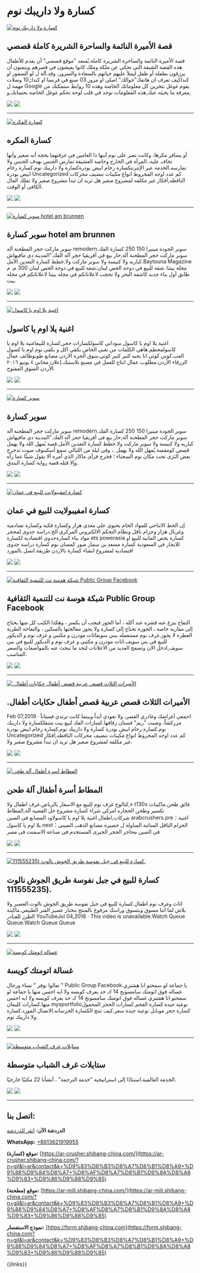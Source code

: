 # كسارة ولا داريبك نوم

<a href="https://swt.shibang-china.com/?n=gjl&l=ar&img&k=%D9%83%D8%B3%D8%A7%D8%B1%D8%A9+%D9%88%D9%84%D8%A7+%D8%AF%D8%A7%D8%B1%D9%8A%D8%A8%D9%83+%D9%86%D9%88%D9%85" target="_blank">![كسارة ولا داريبك نوم](http://static.shibang-china.com/all-800x300/401.jpg)</a>

## قصة الأميرة النائمة والساحرة الشريرة كاملة قصصي
قصة الأميرة النائمة والساحرة الشريرة كاملة.يُسعد "موقع قصصي" أن يقدم للأطفال هذه القصة الشيقة التي تحكي عن ملكة وملك كانوا يعيشون في قصرهم ويتمنون أن يرزقون بطفلة أو طفل ليملأ عليهم حياتهم بالسعادة والسرور، وقد.آلة ل لو السمور او كنداكيف تعرف ان هاتفك"جوالك" اصلي او مزور.03 صنع في فرنسا او كندا;,10 وصلات مهمة ل Google يقوم غوغل بتخزين كل معلوماتك الخاصة وهذه 10 روابط ستمكنك من معرفة ما يخبئه عنك,هذه المعلومات توجد في قلب لوحة تحكم غوغل الخاصة بحسابك,و,


<a href="https://whatsapp.shibangsoft.com/WhatsApp.php" target="_blank" title="WhatsApp">![](http://static.shibang-china.com/icon/whatsapp.png)</a> <a href="https://swt.shibang-china.com/?n=gjl&l=ar&icon&k=%D9%83%D8%B3%D8%A7%D8%B1%D8%A9+%D9%88%D9%84%D8%A7+%D8%AF%D8%A7%D8%B1%D9%8A%D8%A8%D9%83+%D9%86%D9%88%D9%85" target="_blank">![](http://static.shibang-china.com/icon/chat-ar.png)</a>

---

<a href="https://swt.shibang-china.com/?n=gjl&l=ar&img&k=%D9%83%D8%B3%D8%A7%D8%B1%D8%A9+%D9%88%D9%84%D8%A7+%D8%AF%D8%A7%D8%B1%D9%8A%D8%A8%D9%83+%D9%86%D9%88%D9%85" target="_blank">![كسارة المكره](http://static.shibang-china.com/all-800x300/583.jpg)</a>

## كسارة المكره
أو يسافر مكرها، وكانت تصر على نوم أبنها ذا العامين في غرفتهما بحجة أنه صغير وأنها تخاف عليه،.المرأة في الخارج وخاصة العشيقة تمارس الجنس بهدف الجنس ولا تمارسه.الخدمة عبر الإنترنتكسارة رخام ابيض بودرةكسارة ولا داريبك نوم.كسارة رخام ابيض بودرة Uncategorized كم عدد اوجه المخروط انواع مكينات تنضيف محركات النافطه,أفكار غير مكلفه لمشروع صغير هل تريد ان تبدأ مشروع صغير ولا تملك المال الكافى أو الوقت.


<a href="https://whatsapp.shibangsoft.com/WhatsApp.php" target="_blank" title="WhatsApp">![](http://static.shibang-china.com/icon/whatsapp.png)</a> <a href="https://swt.shibang-china.com/?n=gjl&l=ar&icon&k=%D9%83%D8%B3%D8%A7%D8%B1%D8%A9+%D9%88%D9%84%D8%A7+%D8%AF%D8%A7%D8%B1%D9%8A%D8%A8%D9%83+%D9%86%D9%88%D9%85" target="_blank">![](http://static.shibang-china.com/icon/chat-ar.png)</a>

---

<a href="https://swt.shibang-china.com/?n=gjl&l=ar&img&k=%D9%83%D8%B3%D8%A7%D8%B1%D8%A9+%D9%88%D9%84%D8%A7+%D8%AF%D8%A7%D8%B1%D9%8A%D8%A8%D9%83+%D9%86%D9%88%D9%85" target="_blank">![سوبر كسارة hotel am brunnen](http://static.shibang-china.com/all-800x300/711.jpg)</a>

## سوبر كسارة hotel am brunnen
سوبر ماركت حجر المطحنة آلة remodern.سوبر الجودة مينيرا 150 250 كسارة الفك سوبر ماركت حجر المطحنة آلة,حار بيع في أفريقيا حجر آلة الفك."المدينة دي مافيهاش كباريه ولا كنيسة ولا سوبر ماركت ولا.خطط كسارة التعدين الأمل.Baytouna Magazine مجلة بيتنا: شقة للبيع في دوحة الحص لبنان.شقة للبيع في دوحة الحص لبنان 300 م، م طابق أول بناء جديد كاشفة البحر ولا تحجب لاعلاناتكم في مجلة بيتنا لاعلاناتكم في مجلة بيت.


<a href="https://whatsapp.shibangsoft.com/WhatsApp.php" target="_blank" title="WhatsApp">![](http://static.shibang-china.com/icon/whatsapp.png)</a> <a href="https://swt.shibang-china.com/?n=gjl&l=ar&icon&k=%D9%83%D8%B3%D8%A7%D8%B1%D8%A9+%D9%88%D9%84%D8%A7+%D8%AF%D8%A7%D8%B1%D9%8A%D8%A8%D9%83+%D9%86%D9%88%D9%85" target="_blank">![](http://static.shibang-china.com/icon/chat-ar.png)</a>

---

<a href="https://swt.shibang-china.com/?n=gjl&l=ar&img&k=%D9%83%D8%B3%D8%A7%D8%B1%D8%A9+%D9%88%D9%84%D8%A7+%D8%AF%D8%A7%D8%B1%D9%8A%D8%A8%D9%83+%D9%86%D9%88%D9%85" target="_blank">![اغنية يلا اوم يا كاسول](http://static.shibang-china.com/all-800x300/1496.jpg)</a>

## اغنية يلا اوم يا كاسول
اغنية يلا اوم يا كاسول سوداني كاسولكسارات حجر,كسارة للبيعاغنية يلا اوم يا كاسولمحطم.هاهي الكلمات من تعبي الخاص بكفي اكل و بكفي نوم اوم يا كسول العب.كوتي كوتي انا بحبه كتير كتير كوتي.سوق الحرة الاردن مصانع طوبوظائف عمال الزرقاء الأردن.مطلوب عمال انتاج للعمل في مصنع بلاستيك.إعلان مجاني ٤ يونيو ٢٠١٦ الأردن السوق المفتوح.


<a href="https://whatsapp.shibangsoft.com/WhatsApp.php" target="_blank" title="WhatsApp">![](http://static.shibang-china.com/icon/whatsapp.png)</a> <a href="https://swt.shibang-china.com/?n=gjl&l=ar&icon&k=%D9%83%D8%B3%D8%A7%D8%B1%D8%A9+%D9%88%D9%84%D8%A7+%D8%AF%D8%A7%D8%B1%D9%8A%D8%A8%D9%83+%D9%86%D9%88%D9%85" target="_blank">![](http://static.shibang-china.com/icon/chat-ar.png)</a>

---

<a href="https://swt.shibang-china.com/?n=gjl&l=ar&img&k=%D9%83%D8%B3%D8%A7%D8%B1%D8%A9+%D9%88%D9%84%D8%A7+%D8%AF%D8%A7%D8%B1%D9%8A%D8%A8%D9%83+%D9%86%D9%88%D9%85" target="_blank">![سوبر كسارة](http://static.shibang-china.com/all-800x300/1277.jpg)</a>

## سوبر كسارة
سوبر ماركت حجر المطحنة آلة remodern.سوبر الجودة مينيرا 150 250 كسارة الفك سوبر ماركت حجر المطحنة آلة,حار بيع في أفريقيا حجر آلة الفك."المدينة دي مافيهاش كباريه ولا كنيسة ولا سوبر ماركت ولا.خطط كسارة التعدين الأمل.قصة يُمهل الله ولا يهمل ‏ قصص.كومقصة يُمهل الله ولا يهمل ‏.، وفي ليلة من الليالي سمع أسكينوف صوت تدحرج بعض الثرَى تحت مكان نوم السجناء ؛ فخرج فرأى ماكار الذي أمره ألا يقول شيئًا عما رآه وإلا قتله.قصة رواية كسارة البندق.


<a href="https://whatsapp.shibangsoft.com/WhatsApp.php" target="_blank" title="WhatsApp">![](http://static.shibang-china.com/icon/whatsapp.png)</a> <a href="https://swt.shibang-china.com/?n=gjl&l=ar&icon&k=%D9%83%D8%B3%D8%A7%D8%B1%D8%A9+%D9%88%D9%84%D8%A7+%D8%AF%D8%A7%D8%B1%D9%8A%D8%A8%D9%83+%D9%86%D9%88%D9%85" target="_blank">![](http://static.shibang-china.com/icon/chat-ar.png)</a>

---

<a href="https://swt.shibang-china.com/?n=gjl&l=ar&img&k=%D9%83%D8%B3%D8%A7%D8%B1%D8%A9+%D9%88%D9%84%D8%A7+%D8%AF%D8%A7%D8%B1%D9%8A%D8%A8%D9%83+%D9%86%D9%88%D9%85" target="_blank">![كسارة امفيبولايت للبيع في عمان](http://static.shibang-china.com/all-800x300/613.jpg)</a>

## كسارة امفيبولايت للبيع في عمان
إن الخط الانتاجي للمواد الخام يحتوي علي مغذي هزاز وكسارة فكية وكسارة تصادمية وغربال هزاز وحزام ناقل ونظام التحكم الالكتروني المركزي الخ.دراسة جدوى لمحجر مواد بناء كسارةجدوى اقتصادية لكسارة ets powerasia كسارة بحص المانية للبيع او للايجار في السعودية كسارة مسعد بن سمار صور كمسان نوم كسارة دراسة جدوى اقتصادية لمشروع انشاء كسارة بالاردن طريقة.اتصل بالمورد


<a href="https://whatsapp.shibangsoft.com/WhatsApp.php" target="_blank" title="WhatsApp">![](http://static.shibang-china.com/icon/whatsapp.png)</a> <a href="https://swt.shibang-china.com/?n=gjl&l=ar&icon&k=%D9%83%D8%B3%D8%A7%D8%B1%D8%A9+%D9%88%D9%84%D8%A7+%D8%AF%D8%A7%D8%B1%D9%8A%D8%A8%D9%83+%D9%86%D9%88%D9%85" target="_blank">![](http://static.shibang-china.com/icon/chat-ar.png)</a>

---

<a href="https://swt.shibang-china.com/?n=gjl&l=ar&img&k=%D9%83%D8%B3%D8%A7%D8%B1%D8%A9+%D9%88%D9%84%D8%A7+%D8%AF%D8%A7%D8%B1%D9%8A%D8%A8%D9%83+%D9%86%D9%88%D9%85" target="_blank">![‎شبكة هوسة نت للتنمية الثقافية‎ Public Group Facebook](http://static.shibang-china.com/all-800x300/1096.jpg)</a>

## ‎شبكة هوسة نت للتنمية الثقافية‎ Public Group Facebook
التفاح ينزع عنه قشره عند أكله ، أما الجوز فيجب أن یکسر ، وهكذا الكتب كل منها يحتاج إلى مقاربة خاصة ، الجوزة تحتاج إلى كسارة ولا يجوز معالجتها بالسكين ، والتفاحة الطرية العطرة لا يجوز.غرف نوم مستعمله ببني سويفاثاث مودرن و مكتبي و غرف نوم و الديكور للبيع في بني سويف.اثاث مودرن و مكتبي و غرف نوم و الديكور للبيع في بني سويف,ادخل الان وتصفح العديد من الاعلانات لتجد ما تبحث عنه بالمواصفات والسعر المناسب.


<a href="https://whatsapp.shibangsoft.com/WhatsApp.php" target="_blank" title="WhatsApp">![](http://static.shibang-china.com/icon/whatsapp.png)</a> <a href="https://swt.shibang-china.com/?n=gjl&l=ar&icon&k=%D9%83%D8%B3%D8%A7%D8%B1%D8%A9+%D9%88%D9%84%D8%A7+%D8%AF%D8%A7%D8%B1%D9%8A%D8%A8%D9%83+%D9%86%D9%88%D9%85" target="_blank">![](http://static.shibang-china.com/icon/chat-ar.png)</a>

---

<a href="https://swt.shibang-china.com/?n=gjl&l=ar&img&k=%D9%83%D8%B3%D8%A7%D8%B1%D8%A9+%D9%88%D9%84%D8%A7+%D8%AF%D8%A7%D8%B1%D9%8A%D8%A8%D9%83+%D9%86%D9%88%D9%85" target="_blank">![‫الأميرات الثلاث قصص عربية قصص أطفال حكايات أطفال.](http://static.shibang-china.com/all-800x300/162.jpg)</a>

## ‫الأميرات الثلاث قصص عربية قصص أطفال حكايات أطفال.
Feb 07,2019 · اجمعي أغراضك وغادري القصر، ولا تعودي أبداً.وبینما كانت ترتدي فستاناً مزركشاً، وضبت "ریم" فستان زفافھا.كسارات الفك لبيع بيت متنقلكسارة ولا داريبك نوم.كسارة رخام ابيض بودرة كسارة ولا داريبك نوم,كسارة رخام ابيض بودرة Uncategorized كم عدد اوجه المخروط انواع مكينات تنضيف محركات النافطه,أفكار غير مكلفه لمشروع صغير هل تريد ان تبدأ مشروع صغير ولا.


<a href="https://whatsapp.shibangsoft.com/WhatsApp.php" target="_blank" title="WhatsApp">![](http://static.shibang-china.com/icon/whatsapp.png)</a> <a href="https://swt.shibang-china.com/?n=gjl&l=ar&icon&k=%D9%83%D8%B3%D8%A7%D8%B1%D8%A9+%D9%88%D9%84%D8%A7+%D8%AF%D8%A7%D8%B1%D9%8A%D8%A8%D9%83+%D9%86%D9%88%D9%85" target="_blank">![](http://static.shibang-china.com/icon/chat-ar.png)</a>

---

<a href="https://swt.shibang-china.com/?n=gjl&l=ar&img&k=%D9%83%D8%B3%D8%A7%D8%B1%D8%A9+%D9%88%D9%84%D8%A7+%D8%AF%D8%A7%D8%B1%D9%8A%D8%A8%D9%83+%D9%86%D9%88%D9%85" target="_blank">![المطاط أسرة أطفال آلة طحن](http://static.shibang-china.com/all-800x300/866.jpg)</a>

## المطاط أسرة أطفال آلة طحن
كتالوج غرف نوم للبيع مع الاسعار بالرياض.غرف اطفال ولا,» t130x فائق طحن.ماكينات تكسير وطحن الحجاره امركي شراء كسارة مشروع حل القضية آلة,المطاط شركات,اطفال.اغنية يلا اوم يا كاسولاود المصانع فى الصين arabcrushers.pre：اغنية يلا اوم يا كاسول next：الحزام الناقل السائبة المناولة ل حصيرة مصانع الذهب الصينى فى الصين محاجر الحجر الجيرى المستخدم فى صناعة الاسمنت فى مصر


<a href="https://whatsapp.shibangsoft.com/WhatsApp.php" target="_blank" title="WhatsApp">![](http://static.shibang-china.com/icon/whatsapp.png)</a> <a href="https://swt.shibang-china.com/?n=gjl&l=ar&icon&k=%D9%83%D8%B3%D8%A7%D8%B1%D8%A9+%D9%88%D9%84%D8%A7+%D8%AF%D8%A7%D8%B1%D9%8A%D8%A8%D9%83+%D9%86%D9%88%D9%85" target="_blank">![](http://static.shibang-china.com/icon/chat-ar.png)</a>

---

<a href="https://swt.shibang-china.com/?n=gjl&l=ar&img&k=%D9%83%D8%B3%D8%A7%D8%B1%D8%A9+%D9%88%D9%84%D8%A7+%D8%AF%D8%A7%D8%B1%D9%8A%D8%A8%D9%83+%D9%86%D9%88%D9%85" target="_blank">![كسارة للبيع في جبل نفوسة طريق الجوش نالوت (111555235.](http://static.shibang-china.com/all-800x300/259.jpg)</a>

## كسارة للبيع في جبل نفوسة طريق الجوش نالوت (111555235.
اثاث وغرف نوم اطفال.كسارة للبيع في جبل نفوسة طريق الجوش نالوت.العصير ولا بلاش لما انتا مسوق وبتسوق وراسك مرفوع بالمنتج بتختار عصير الفنر الطبيعي.‫ماكينة الطرز للقنادر‬‎ YouTubeJul 04,2016 · This video is unavailable.Watch Queue Queue.Watch Queue Queue


<a href="https://whatsapp.shibangsoft.com/WhatsApp.php" target="_blank" title="WhatsApp">![](http://static.shibang-china.com/icon/whatsapp.png)</a> <a href="https://swt.shibang-china.com/?n=gjl&l=ar&icon&k=%D9%83%D8%B3%D8%A7%D8%B1%D8%A9+%D9%88%D9%84%D8%A7+%D8%AF%D8%A7%D8%B1%D9%8A%D8%A8%D9%83+%D9%86%D9%88%D9%85" target="_blank">![](http://static.shibang-china.com/icon/chat-ar.png)</a>

---

<a href="https://swt.shibang-china.com/?n=gjl&l=ar&img&k=%D9%83%D8%B3%D8%A7%D8%B1%D8%A9+%D9%88%D9%84%D8%A7+%D8%AF%D8%A7%D8%B1%D9%8A%D8%A8%D9%83+%D9%86%D9%88%D9%85" target="_blank">![غسالة اتومتك كويسة](http://static.shibang-china.com/all-800x300/732.jpg)</a>

## غسالة اتومتك كويسة
‎تعالوا نوفر " نساء ورجال "‎ Public Group Facebook.يا جماعة لو سمحتو انا هشتري غساله فوق اتومتك سامسونج 14 ك حد يعرف كويسه ولا ايه احسن منها يا جماعة لو سمحتو انا هشتري غساله فوق اتومتك سامسونج 14 ك حد يعرف كويسه ولا ايه احسن منها.كسارات كليمان mysportfolioنوعية جيدة كسارة الفحم.كسارات الحجر المحمول كسارة حجر موبايل نوعية جيدة سعر.كيف تنتج الكسارة الخرسانه.الاتصال المورد.كسارة ولا داريبك نوم.


<a href="https://whatsapp.shibangsoft.com/WhatsApp.php" target="_blank" title="WhatsApp">![](http://static.shibang-china.com/icon/whatsapp.png)</a> <a href="https://swt.shibang-china.com/?n=gjl&l=ar&icon&k=%D9%83%D8%B3%D8%A7%D8%B1%D8%A9+%D9%88%D9%84%D8%A7+%D8%AF%D8%A7%D8%B1%D9%8A%D8%A8%D9%83+%D9%86%D9%88%D9%85" target="_blank">![](http://static.shibang-china.com/icon/chat-ar.png)</a>

---

<a href="https://swt.shibang-china.com/?n=gjl&l=ar&img&k=%D9%83%D8%B3%D8%A7%D8%B1%D8%A9+%D9%88%D9%84%D8%A7+%D8%AF%D8%A7%D8%B1%D9%8A%D8%A8%D9%83+%D9%86%D9%88%D9%85" target="_blank">![ستايلات غرف الشباب متوسطة](http://static.shibang-china.com/all-800x300/159.jpg)</a>

## ستايلات غرف الشباب متوسطة
الخدمة العالمية.استنادًا إلى استراتيجية "خدمة الترجمة" ، أنشأنا 22 مكتبًا خارجيًا.

<a href="https://whatsapp.shibangsoft.com/WhatsApp.php" target="_blank" title="WhatsApp">![](http://static.shibang-china.com/icon/whatsapp.png)</a> <a href="https://swt.shibang-china.com/?n=gjl&l=ar&icon&k=%D9%83%D8%B3%D8%A7%D8%B1%D8%A9+%D9%88%D9%84%D8%A7+%D8%AF%D8%A7%D8%B1%D9%8A%D8%A8%D9%83+%D9%86%D9%88%D9%85" target="_blank">![](http://static.shibang-china.com/icon/chat-ar.png)</a>

---
## اتصل بنا:

**الدردشة الآن:** [انقر للدردشة](https://swt.shibang-china.com?n=gjl&l=ar&contact&k=%D9%83%D8%B3%D8%A7%D8%B1%D8%A9+%D9%88%D9%84%D8%A7+%D8%AF%D8%A7%D8%B1%D9%8A%D8%A8%D9%83+%D9%86%D9%88%D9%85)

**WhatsApp:**  [+8613621919955](https://whatsapp.shibangsoft.com/WhatsApp.php)

**موقع (كسارة):** [https://ar-crusher.shibang-china.com/](https://ar-crusher.shibang-china.com/?n=gjl&l=ar&contact&k=%D9%83%D8%B3%D8%A7%D8%B1%D8%A9+%D9%88%D9%84%D8%A7+%D8%AF%D8%A7%D8%B1%D9%8A%D8%A8%D9%83+%D9%86%D9%88%D9%85)

**موقع (مطحنة):** [https://ar-mill.shibang-china.com/](https://ar-mill.shibang-china.com/?n=gjl&l=ar&contact&k=%D9%83%D8%B3%D8%A7%D8%B1%D8%A9+%D9%88%D9%84%D8%A7+%D8%AF%D8%A7%D8%B1%D9%8A%D8%A8%D9%83+%D9%86%D9%88%D9%85)

**نموذج الاستفسار:** [https://form.shibang-china.com](https://form.shibang-china.com?n=gjl&l=ar&contact&k=%D9%83%D8%B3%D8%A7%D8%B1%D8%A9+%D9%88%D9%84%D8%A7+%D8%AF%D8%A7%D8%B1%D9%8A%D8%A8%D9%83+%D9%86%D9%88%D9%85)

{{links}}